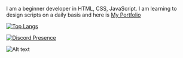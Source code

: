I am a beginner developer in HTML, CSS, JavaScript. I am learning to design scripts on a daily basis and here is [My Portfolio](https://behance.net/victoriavika)



[![Top Langs](https://github-readme-stats.vercel.app/api/top-langs/?username=anuraghazra)](https://github.com/deryys/github-readme-stats)

[![Discord Presence](https://lanyard.cnrad.dev/api/1247913181993500766)](https://discord.com/users/1247913181993500766)

![Alt text](https://spotify-recently-played-readme.vercel.app/api?user=31vmwijmbr6cm4jwpzsjoy3srqae&unique={true|1|on|yes})

